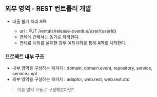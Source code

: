 ## 외부 영역 - REST 컨트롤러 개발

* 대출 불가 처리 API

  * url : PUT /rentals/release-overdue/user/{userId}
  * 연체에 관해서는 동기로 처리한다.
  * 연체료 처리를 실패한 경우 예외처리를 통해 API를 처리한다.

  

### 프로젝트 내부 구조

* 내부 영역을 구성하는 패키지 : domain, domain.event, repository, service, service.impl
* 외부 영역을 구성하는 패키지 : adaptor, web.rest, web.rest.dto

> 이를 멀티 모듈로 구성해본다면?
